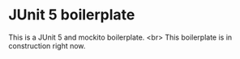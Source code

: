 <h1>JUnit 5 boilerplate</h1>

This is a JUnit 5 and mockito boilerplate. <br\>
This boilerplate is in construction right now.
